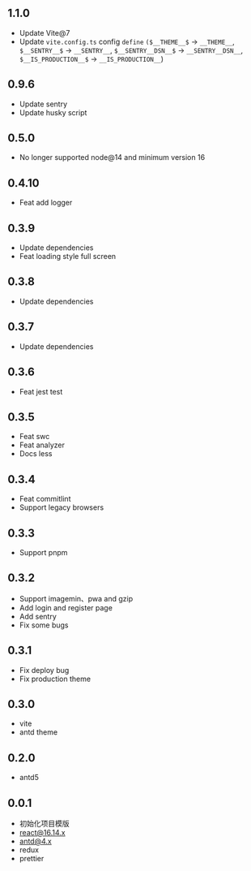 ## 1.1.0

- Update Vite@7
- Update `vite.config.ts` config `define` `($__THEME__$` -> `__THEME__`, `$__SENTRY__$` -> `__SENTRY__`, `$__SENTRY__DSN__$` -> `__SENTRY__DSN__`, `$__IS_PRODUCTION__$` -> `__IS_PRODUCTION__`)

## 0.9.6

- Update sentry
- Update husky script

## 0.5.0

- No longer supported node@14 and minimum version 16

## 0.4.10

- Feat add logger

## 0.3.9

- Update dependencies
- Feat loading style full screen

## 0.3.8

- Update dependencies

## 0.3.7

- Update dependencies

## 0.3.6

- Feat jest test

## 0.3.5

- Feat swc
- Feat analyzer
- Docs less

## 0.3.4

- Feat commitlint
- Support legacy browsers

## 0.3.3

- Support pnpm

## 0.3.2

- Support imagemin、pwa and gzip
- Add login and register page
- Add sentry
- Fix some bugs

## 0.3.1

- Fix deploy bug
- Fix production theme

## 0.3.0

- vite
- antd theme

## 0.2.0

- antd5

## 0.0.1

- 初始化项目模版
- react@16.14.x
- antd@4.x
- redux
- prettier
